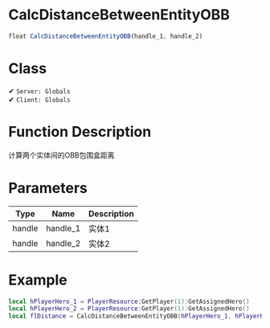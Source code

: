 # CalcDistanceBetweenEntityOBB
```js
float CalcDistanceBetweenEntityOBB(handle_1, handle_2)
```
# Class
✔ `Server: Globals`  
✔ `Client: Globals`  

# Function Description
计算两个实体间的OBB包围盒距离
# Parameters
Type|Name|Description
--|--|--
handle|handle_1|实体1
handle|handle_2|实体2

# Example
```lua
local hPlayerHero_1 = PlayerResource:GetPlayer(1):GetAssignedHero()
local hPlayerHero_2 = PlayerResource:GetPlayer(1):GetAssignedHero()
local flDistance = CalcDistanceBetweenEntityOBB(hPlayerHero_1, hPlayerHero_2)
```